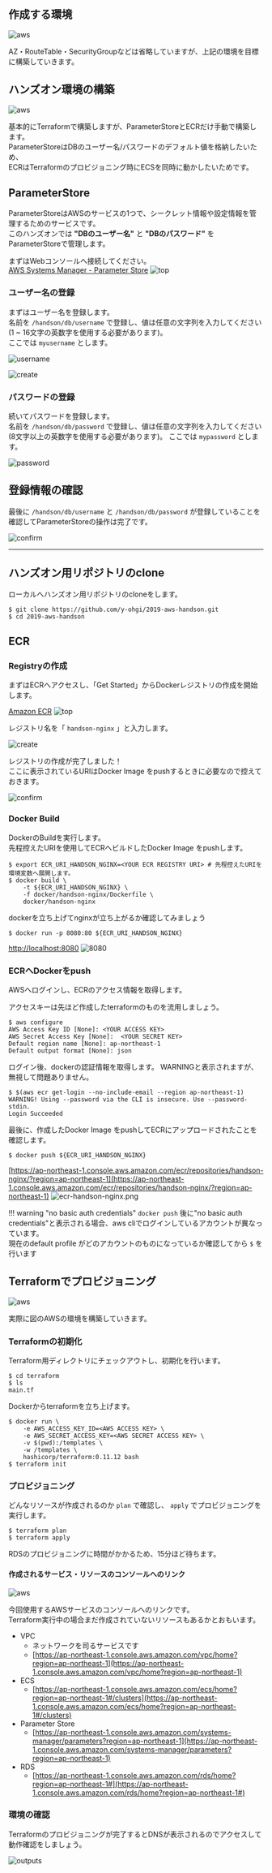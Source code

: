 ## 作成する環境

![aws](../imgs/aws.png)

AZ・RouteTable・SecurityGroupなどは省略していますが、上記の環境を目標に構築していきます。

## ハンズオン環境の構築

![aws](imgs/aws.png)

基本的にTerraformで構築しますが、ParameterStoreとECRだけ手動で構築します。  
ParameterStoreはDBのユーザー名/パスワードのデフォルト値を格納したいため、  
ECRはTerraformのプロビジョニング時にECSを同時に動かしたいためです。

## ParameterStore
ParameterStoreはAWSのサービスの1つで、シークレット情報や設定情報を管理するためのサービスです。  
このハンズオンでは **"DBのユーザー名"** と **"DBのパスワード"** をParameterStoreで管理します。  

まずはWebコンソールへ接続してください。  
[AWS Systems Manager - Parameter Store](https://ap-northeast-1.console.aws.amazon.com/systems-manager/parameters?region=ap-northeast-1)
![top](imgs/ssm-top.png)

### ユーザー名の登録


まずはユーザー名を登録します。  
名前を `/handson/db/username` で登録し、値は任意の文字列を入力してください  (1 ~ 16文字の英数字を使用する必要があります)。  
ここでは `myusername` とします。

![username](imgs/ssm-username.png)

![create](imgs/ssm-create.png)

### パスワードの登録

続いてパスワードを登録します。  
名前を `/handson/db/password` で登録し、値は任意の文字列を入力してください (8文字以上の英数字を使用する必要があります)。
ここでは `mypassword` とします。

![password](imgs/ssm-password.png)

## 登録情報の確認

最後に `/handson/db/username` と `/handson/db/password` が登録していることを確認してParameterStoreの操作は完了です。  

![confirm](imgs/ssm-confirm.png)


---

## ハンズオン用リポジトリのclone
ローカルへハンズオン用リポジトリのcloneをします。

```
$ git clone https://github.com/y-ohgi/2019-aws-handson.git
$ cd 2019-aws-handson
```

## ECR

### Registryの作成
まずはECRへアクセスし、「Get Started」からDockerレジストリの作成を開始します。

[Amazon ECR](https://ap-northeast-1.console.aws.amazon.com/ecr/get-started?region=ap-northeast-1)
![top](imgs/ecr-top.png)

レジストリ名を「 `handson-nginx` 」と入力します。  

![create](imgs/ecr-create.png)

レジストリの作成が完了しました！  
ここに表示されているURIはDocker Image をpushするときに必要なので控えておきます。

![confirm](imgs/ecr-confirm.png)


### Docker Build
DockerのBuildを実行します。  
先程控えたURIを使用してECRへビルドしたDocker Image をpushします。

```
$ export ECR_URI_HANDSON_NGINX=<YOUR ECR REGISTRY URI> # 先程控えたURIを環境変数へ展開します。
$ docker build \
    -t ${ECR_URI_HANDSON_NGINX} \
    -f docker/handson-nginx/Dockerfile \
    docker/handson-nginx
```

dockerを立ち上げてnginxが立ち上がるか確認してみましょう
```
$ docker run -p 8080:80 ${ECR_URI_HANDSON_NGINX}
```

[http://localhost:8080](http://localhost:8080)
![8080](imgs/handson-docker-8080.png)


### ECRへDockerをpush
AWSへログインし、ECRのアクセス情報を取得します。  

アクセスキーは先ほど作成したterraformのものを流用しましょう。

```
$ aws configure
AWS Access Key ID [None]: <YOUR ACCESS KEY>
AWS Secret Access Key [None]:  <YOUR SECRET KEY>
Default region name [None]: ap-northeast-1
Default output format [None]: json
```

ログイン後、dockerの認証情報を取得します。
WARNINGと表示されますが、無視して問題ありません。  
```
$ $(aws ecr get-login --no-include-email --region ap-northeast-1)
WARNING! Using --password via the CLI is insecure. Use --password-stdin.
Login Succeeded
```

最後に、作成したDocker Image をpushしてECRにアップロードされたことを確認します。
```
$ docker push ${ECR_URI_HANDSON_NGINX}
```

[https://ap-northeast-1.console.aws.amazon.com/ecr/repositories/handson-nginx/?region=ap-northeast-1](https://ap-northeast-1.console.aws.amazon.com/ecr/repositories/handson-nginx/?region=ap-northeast-1)
![ecr-handson-nginx.png](imgs/ecr-handson-nginx.png)


!!! warning "no basic auth credentials"
    `docker push` 後に"no basic auth credentials"と表示される場合、aws cliでログインしているアカウントが異なっています。  
    現在のdefault profile がどのアカウントのものになっているか確認してから `$` を行います

## Terraformでプロビジョニング

![aws](imgs/aws.png)

実際に図のAWSの環境を構築していきます。

### Terraformの初期化
Terraform用ディレクトリにチェックアウトし、初期化を行います。
```
$ cd terraform
$ ls
main.tf
```

Dockerからterraformを立ち上げます。
```
$ docker run \
    -e AWS_ACCESS_KEY_ID=<AWS ACCESS KEY> \
    -e AWS_SECRET_ACCESS_KEY=<AWS SECRET ACCESS KEY> \
    -v $(pwd):/templates \
    -w /templates \
    hashicorp/terraform:0.11.12 bash
$ terraform init
```

### プロビジョニング
どんなリソースが作成されるのか `plan` で確認し、 `apply` でプロビジョニングを実行します。
```
$ terraform plan
$ terraform apply
```

RDSのプロビジョニングに時間がかかるため、15分ほど待ちます。  

#### 作成されるサービス・リソースのコンソールへのリンク

![aws](../imgs/aws.png)

今回使用するAWSサービスのコンソールへのリンクです。  
Terraform実行中の場合まだ作成されていないリソースもあるかとおもいます。

- VPC
    - ネットワークを司るサービスです
    - [https://ap-northeast-1.console.aws.amazon.com/vpc/home?region=ap-northeast-1](https://ap-northeast-1.console.aws.amazon.com/vpc/home?region=ap-northeast-1)
- ECS
    - [https://ap-northeast-1.console.aws.amazon.com/ecs/home?region=ap-northeast-1#/clusters](https://ap-northeast-1.console.aws.amazon.com/ecs/home?region=ap-northeast-1#/clusters)
- Parameter Store
    - [https://ap-northeast-1.console.aws.amazon.com/systems-manager/parameters?region=ap-northeast-1](https://ap-northeast-1.console.aws.amazon.com/systems-manager/parameters?region=ap-northeast-1)
- RDS
    - [https://ap-northeast-1.console.aws.amazon.com/rds/home?region=ap-northeast-1#](https://ap-northeast-1.console.aws.amazon.com/rds/home?region=ap-northeast-1#)

### 環境の確認
Terraformのプロビジョニングが完了するとDNSが表示されるのでアクセスして動作確認をしましょう。  

![outputs](imgs/terraform-output-dns.png)  
